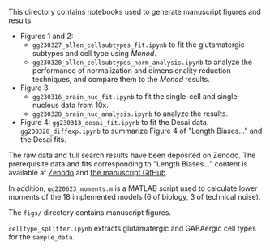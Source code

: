 This directory contains notebooks used to generate manuscript figures and results. 

* Figures 1 and 2:
  * `gg230327_allen_cellsubtypes_fit.ipynb` to fit the glutamatergic subtypes and cell type using *Monod*.
  * `gg230328_allen_cellsubtypes_norm_analysis.ipynb` to analyze the performance of normalization and dimensionality reduction techniques, and compare them to the *Monod* results.
* Figure 3:
  * `gg230316_brain_nuc_fit.ipynb` to fit the single-cell and single-nucleus data from 10x.
  * `gg230328_brain_nuc_analysis.ipynb` to analyze the results.
* Figure 4:
  `gg230313_desai_fit.ipynb` to fit the Desai data.
  `gg230328_diffexp.ipynb` to summarize Figure 4 of "Length Biases..." and the Desai fits.

The raw data and full search results have been deposited on Zenodo. The prerequisite data and fits corresponding to "Length Biases..."  content is available at [Zenodo](https://zenodo.org/record/7388133) and [the manuscript GitHub](https://github.com/pachterlab/GP_2021_3).

In addition, `gg220623_moments.m` is a MATLAB script used to calculate lower moments of the 18 implemented models (6 of biology, 3 of technical noise).

The `figs/` directory contains manuscript figures.

`celltype_splitter.ipynb` extracts glutamatergic and GABAergic cell types for the `sample_data`.
